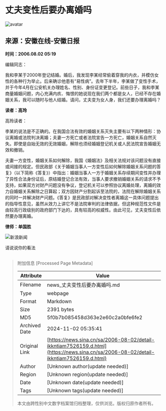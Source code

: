 # 丈夫变性后要办离婚吗

![avatar](//n.sinaimg.cn/default/622af858/20181010/default_avatar.jpg)

## 来源：安徽在线-安徽日报

**时间：2006.08.02 05:19**

编辑同志：

我和李某于2000年登记结婚。婚后，我发现李某经常偷着穿我的内衣，并模仿女性的各种行为举止。后来确诊他患有“易性病”。去年下半年，李某做了变性手术，并于今年4月在公安机关办理姓名、性别、身份证变更登记。前些日子，我和李某商量婚姻问题，内心充满内疚、悔恨的她说现在我们两个都是女人，已经不存在婚姻关系，我可以随时与他人结婚。请问，丈夫变为女人身，我们还要办理离婚吗？

**读者：高玲**

高玲读者：

李某的说法是不正确的。在我国合法有效的婚姻关系灭失主要有以下两种情形：协议离婚或法院判决离婚；夫妻一方死亡或者法院宣告一方死亡，婚姻关系自然灭失。即使是自始无效的无效婚姻，解除也须经婚姻登记机关或人民法院宣告婚姻无效和撤销。

夫妻一方变性，婚姻关系如何解除，我国《婚姻法》及相关法规对该问题没有直接或间接的规定。但民政部《关于婚姻当事人一方变性后如何解除婚姻关系问题的答复》（以下简称《答复》）中指出：婚姻当事人一方于婚姻关系存续期间变性并办理了异性合法身份证后，原结婚登记合法有效，当事人要求撤销婚姻关系的请求不予支持，如果双方对财产问题没有争议，登记机关可以参照协议离婚处理，离婚的效力自婚姻关系解除之日算起；双方因财产分割起诉至法院的，法院在解除婚姻关系的同时一并解决财产问题。《答复》是民政部对解决变性者离婚这一具体问题提出的指导性意见，虽然从效力上讲它不是法院审判的法律依据，但这种规范性文件是由较高行政级别的政府部门下达的，具有较高的权威性。由此可见，丈夫变性后依然要办理离婚。

**律师：单国胜**

![新浪新闻](https://n.sinaimg.cn/default/80905340/20200331/sinalogo.png)

请说说你的看法

![评论](data:image/png;base64,iVBORw0KGgoAAAANSUhEUgAAAAMAAAACAQMAAACnuvRZAAAAA1BMVEUAAACnej3aAAAAAXRSTlMAQObYZgAAAApJREFUCNdjAAIAAAQAASDSLW8AAAAASUVORK5CYII=)

> 附加信息 [Processed Page Metadata]
>
> | Attribute       | Value                                  |
> |-----------------|----------------------------------------|
> | Filename        | news_丈夫变性后要办离婚吗.md                             |
> | Type            | webpage                                 |
> | Format          | Markdown                               |
> | Size            | 2391 bytes                           |
> | MD5             | 5f0b7b085458d363e2e60c2a0bfe6fe2                                  |
> | Archived Date   | 2024-11-02 05:35:41                             |
> | Original Link   | [https://news.sina.cn/sa/2006-08-02/detail-ikkntiam7526159.d.html](https://news.sina.cn/sa/2006-08-02/detail-ikkntiam7526159.d.html)                         |
> | Author          | [Unknown author(update needed)]                              |
> | Region          | [Unknown region(update needed)]                              |
> | Date            | [Unknown date(update needed)]                                 |
> | Tags            | [Unknown tags(update needed)]                                 |
>
> 本文由跨性别中文数字档案馆归档整理，仅供浏览。版权归原作者所有。
>